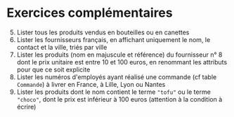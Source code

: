 # Exercices complémentaires

5. Lister tous les produits vendus en bouteilles ou en canettes
6. Lister les fournisseurs français, en affichant uniquement le nom, le contact et la ville, triés par ville
2. Lister les produits (nom en majuscule et référence) du fournisseur n° 8 dont le prix unitaire est entre 10 et 100 euros, en renommant les attributs pour que ce soit explicite
3. Lister les numéros d'employés ayant réalisé une commande (cf table `Commande`) à livrer en France, à Lille, Lyon ou Nantes
4. Lister les produits dont le nom contient le terme `"tofu"` ou le terme `"choco"`, dont le prix est inférieur à 100 euros (attention à la condition à écrire)
